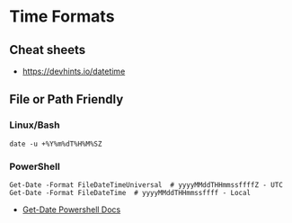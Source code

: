 # Time Formats

## Cheat sheets
- https://devhints.io/datetime
## File or Path Friendly

### Linux/Bash
    date -u +%Y%m%dT%H%M%SZ

### PowerShell
    Get-Date -Format FileDateTimeUniversal  # yyyyMMddTHHmmssffffZ - UTC
    Get-Date -Format FileDateTime  # yyyyMMddTHHmmssffff - Local

 - [Get-Date Powershell Docs](https://docs.microsoft.com/en-us/powershell/module/microsoft.powershell.utility/get-date?view=powershell-7)